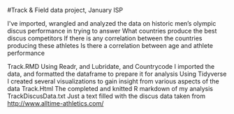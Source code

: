 #Track & Field data project, January ISP

I've imported, wrangled and analyzed the data on historic men’s olympic discus performance in trying to answer 
    What countries produce the best discus competitors
    If there is any correlation between the countries producing these athletes 
    Is there a correlation between age and athlete performance 

Track.RMD
    Using Readr, and Lubridate, and Countrycode I imported the data, and formatted the dataframe to prepare it for analysis
    Using Tidyverse I created several visualizations to gain insight from various aspects of the data 
Track.Html
    The completed and knitted R markdown of my analysis 
TrackDiscusData.txt
    Just a text filled with the discus data taken from http://www.alltime-athletics.com/
